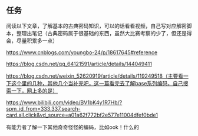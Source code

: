 ## 任务
阅读以下文章，了解基本的古典密码知识，可以的话看看视频，自己写对应解密脚本，整理出笔记（古典密码属于很基础的东西，虽然大比赛考察的少了，但还是得会，尽量积累多一点）

https://www.cnblogs.com/youngbo-24/p/18617645#reference

https://blog.csdn.net/qq_64121591/article/details/144049411

https://blog.csdn.net/weixin_52620919/article/details/119249518（主要看一下这个里的几种，其他几个当补充吧，这一篇看完去了解base系列编码，自己搜索一下，网上多的是）

https://www.bilibili.com/video/BV1bK4y1R7Hb/?spm_id_from=333.337.search-card.all.click&vd_source=a01a62f772bf2e577e11004dfef0bde1

有能力者了解一下其他奇奇怪怪的编码，比如ook！什么的
